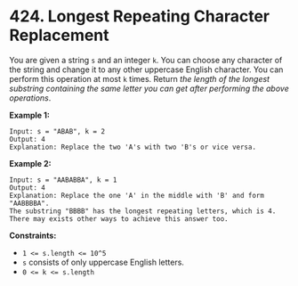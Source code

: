 # 424. Longest Repeating Character Replacement
You are given a string `s` and an integer `k`. You can choose any character of the string and change it to any other uppercase English character. You can perform this operation at most `k` times. Return *the length of the longest substring containing the same letter you can get after performing the above operations*.

**Example 1:**
```
Input: s = "ABAB", k = 2
Output: 4
Explanation: Replace the two 'A's with two 'B's or vice versa.
```

**Example 2:**
```
Input: s = "AABABBA", k = 1
Output: 4
Explanation: Replace the one 'A' in the middle with 'B' and form "AABBBBA".
The substring "BBBB" has the longest repeating letters, which is 4.
There may exists other ways to achieve this answer too.
```

**Constraints:**
- `1 <= s.length <= 10^5`
- `s` consists of only uppercase English letters.
- `0 <= k <= s.length`

